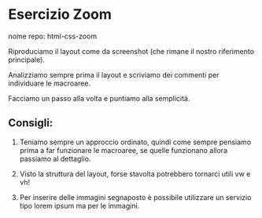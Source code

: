 # Esercizio Zoom

nome repo: html-css-zoom

Riproduciamo il layout come da screenshot (che rimane il nostro riferimento principale).

Analizziamo sempre prima il layout e scriviamo dei commenti per individuare le macroaree.

Facciamo un passo alla volta e puntiamo alla semplicità.

## Consigli:

1. Teniamo sempre un approccio ordinato, quindi come sempre pensiamo prima a far funzionare le macroaree, se quelle funzionano allora passiamo al dettaglio.

2. Visto la struttura del layout, forse stavolta potrebbero tornarci utili vw e vh!

3. Per inserire delle immagini segnaposto è possibile utilizzare un servizio tipo lorem ipsum ma per le immagini. 
